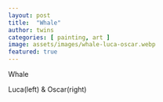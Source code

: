 ```yaml
---
layout: post
title:  "Whale"
author: twins
categories: [ painting, art ]
image: assets/images/whale-luca-oscar.webp
featured: true
---
```

Whale

Luca(left) & Oscar(right)
